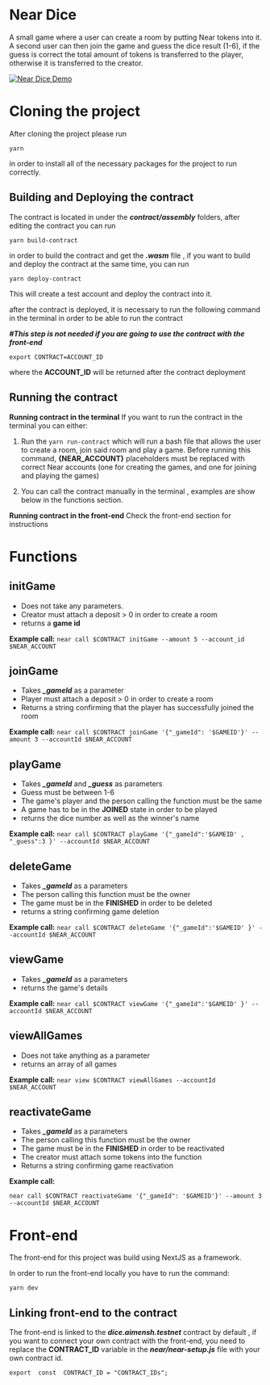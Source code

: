 
# Near Dice

A small game where a user can create a room by putting Near tokens into it. A second user can then join the game and guess the dice result (1-6), if the guess is correct the total amount of tokens is transferred to the player, otherwise it is transferred to the creator.



[![Near Dice Demo](https://user-images.githubusercontent.com/62159014/151663684-1cd01b3e-c93b-4cfb-9ffa-531d488b78ed.gif)](https://www.loom.com/share/c59147126c5a4b9aa8956bae77739c2f)



# Cloning the project
After cloning the project please run 

    yarn
in order to install all of the necessary packages for the project to run correctly.

## Building and Deploying the contract
The contract is located in under the ***contract/assembly*** folders, after editing the contract you can run

    yarn build-contract
in order to build the contract and get the ***.wasm*** file , if you want to build and deploy the contract at the same time, you can run 

    yarn deploy-contract
This will create a test account and deploy the contract into it.

after the contract is deployed, it is necessary to run the following command in the terminal in order to be able to run the contract

***#This step is not needed if you are going to use the contract with the front-end***

    export CONTRACT=ACCOUNT_ID
where the **ACCOUNT_ID** will be returned after the contract deployment

## Running the contract

**Running contract in the terminal**
If you want to run the contract in the terminal you can either:

 1. Run the `yarn run-contract` which will run a bash file that allows the user to create a room, join said room and play a game.
 Before running this command, **{NEAR_ACCOUNT}** placeholders must be replaced with correct Near accounts (one for creating the games, and one for joining and playing the games)
 
 2. You can call the contract manually in the terminal , examples are show below in the functions section.
 
**Running contract in the front-end**
Check the front-end section for instructions

# Functions
## initGame 

 - Does not take any parameters.
 - Creator must attach a deposit > 0 in order to create a room
 - returns a **game id**

**Example call:**
`near call $CONTRACT initGame --amount 5 --account_id $NEAR_ACCOUNT`


## joinGame

 - Takes ***_gameId*** as a parameter
 - Player must attach a deposit > 0 in order to create a room
 - Returns a string confirming that the player has successfully joined the room

**Example call:**
`near call $CONTRACT joinGame '{"_gameId": '$GAMEID'}' --amount 3 --accountId $NEAR_ACCOUNT`

## playGame 

 - Takes ***_gameId*** and ***_guess*** as parameters
 - Guess must be between 1-6
 - The game's player and the person calling the function must be the same
 - A game has to be in the **JOINED** state in order to be played
 - returns the dice number as well as the winner's name
 
**Example call:**
`near call $CONTRACT playGame '{"_gameId":'$GAMEID' , "_guess":3 }' --accountId $NEAR_ACCOUNT`

## deleteGame 

 - Takes ***_gameId*** as  a parameters
 - The person calling this function must be the owner 
 - The game must be in the **FINISHED** in order to be deleted
 - returns a string confirming game deletion

 **Example call:**
`near call $CONTRACT deleteGame '{"_gameId":'$GAMEID' }' --accountId $NEAR_ACCOUNT`
 
## viewGame 
 - Takes ***_gameId*** as  a parameters
 - returns the game's details
 
 **Example call:**
`near call $CONTRACT viewGame '{"_gameId":'$GAMEID' }' --accountId $NEAR_ACCOUNT`
 
## viewAllGames 
 - Does not take anything as a parameter
 - returns an array of all games

**Example call:** 
`near view $CONTRACT viewAllGames --accountId $NEAR_ACCOUNT`

## reactivateGame 
 - Takes ***_gameId*** as  a parameters
 - The person calling this function must be the owner 
 - The game must be in the **FINISHED** in order to be reactivated
 - The creator must attach some tokens into the function
 - Returns a string confirming game reactivation

**Example call:**

`near call $CONTRACT reactivateGame '{"_gameId": '$GAMEID'}' --amount 3 --accountId $NEAR_ACCOUNT`


# Front-end
The front-end for this project was build using NextJS as a framework.

In order to run the front-end locally you have to run the command:

    yarn dev

 

## Linking front-end to the contract
The front-end is linked to the 	***dice.aimensh.testnet*** contract by default ,  if you want to connect your own contract with the front-end, you need to replace the **CONTRACT_ID** variable in the ***near/near-setup.js*** file with your own contract id.

    export  const  CONTRACT_ID = "CONTRACT_IDs";

